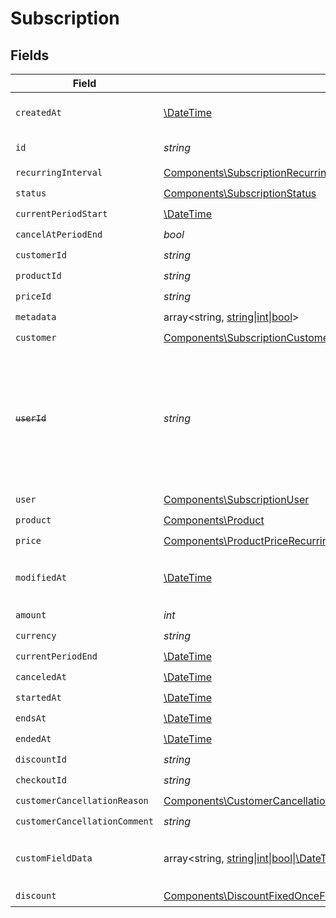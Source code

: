 # Subscription


## Fields

| Field                                                                                                                                                                                                                                              | Type                                                                                                                                                                                                                                               | Required                                                                                                                                                                                                                                           | Description                                                                                                                                                                                                                                        |
| -------------------------------------------------------------------------------------------------------------------------------------------------------------------------------------------------------------------------------------------------- | -------------------------------------------------------------------------------------------------------------------------------------------------------------------------------------------------------------------------------------------------- | -------------------------------------------------------------------------------------------------------------------------------------------------------------------------------------------------------------------------------------------------- | -------------------------------------------------------------------------------------------------------------------------------------------------------------------------------------------------------------------------------------------------- |
| `createdAt`                                                                                                                                                                                                                                        | [\DateTime](https://www.php.net/manual/en/class.datetime.php)                                                                                                                                                                                      | :heavy_check_mark:                                                                                                                                                                                                                                 | Creation timestamp of the object.                                                                                                                                                                                                                  |
| `id`                                                                                                                                                                                                                                               | *string*                                                                                                                                                                                                                                           | :heavy_check_mark:                                                                                                                                                                                                                                 | The ID of the object.                                                                                                                                                                                                                              |
| `recurringInterval`                                                                                                                                                                                                                                | [Components\SubscriptionRecurringInterval](../../Models/Components/SubscriptionRecurringInterval.md)                                                                                                                                               | :heavy_check_mark:                                                                                                                                                                                                                                 | N/A                                                                                                                                                                                                                                                |
| `status`                                                                                                                                                                                                                                           | [Components\SubscriptionStatus](../../Models/Components/SubscriptionStatus.md)                                                                                                                                                                     | :heavy_check_mark:                                                                                                                                                                                                                                 | N/A                                                                                                                                                                                                                                                |
| `currentPeriodStart`                                                                                                                                                                                                                               | [\DateTime](https://www.php.net/manual/en/class.datetime.php)                                                                                                                                                                                      | :heavy_check_mark:                                                                                                                                                                                                                                 | N/A                                                                                                                                                                                                                                                |
| `cancelAtPeriodEnd`                                                                                                                                                                                                                                | *bool*                                                                                                                                                                                                                                             | :heavy_check_mark:                                                                                                                                                                                                                                 | N/A                                                                                                                                                                                                                                                |
| `customerId`                                                                                                                                                                                                                                       | *string*                                                                                                                                                                                                                                           | :heavy_check_mark:                                                                                                                                                                                                                                 | N/A                                                                                                                                                                                                                                                |
| `productId`                                                                                                                                                                                                                                        | *string*                                                                                                                                                                                                                                           | :heavy_check_mark:                                                                                                                                                                                                                                 | N/A                                                                                                                                                                                                                                                |
| `priceId`                                                                                                                                                                                                                                          | *string*                                                                                                                                                                                                                                           | :heavy_check_mark:                                                                                                                                                                                                                                 | N/A                                                                                                                                                                                                                                                |
| `metadata`                                                                                                                                                                                                                                         | array<string, [string\|int\|bool](../../Models/Components/Metadata.md)>                                                                                                                                                                            | :heavy_check_mark:                                                                                                                                                                                                                                 | N/A                                                                                                                                                                                                                                                |
| `customer`                                                                                                                                                                                                                                         | [Components\SubscriptionCustomer](../../Models/Components/SubscriptionCustomer.md)                                                                                                                                                                 | :heavy_check_mark:                                                                                                                                                                                                                                 | N/A                                                                                                                                                                                                                                                |
| ~~`userId`~~                                                                                                                                                                                                                                       | *string*                                                                                                                                                                                                                                           | :heavy_check_mark:                                                                                                                                                                                                                                 | : warning: ** DEPRECATED **: This will be removed in a future release, please migrate away from it as soon as possible.                                                                                                                            |
| `user`                                                                                                                                                                                                                                             | [Components\SubscriptionUser](../../Models/Components/SubscriptionUser.md)                                                                                                                                                                         | :heavy_check_mark:                                                                                                                                                                                                                                 | N/A                                                                                                                                                                                                                                                |
| `product`                                                                                                                                                                                                                                          | [Components\Product](../../Models/Components/Product.md)                                                                                                                                                                                           | :heavy_check_mark:                                                                                                                                                                                                                                 | A product.                                                                                                                                                                                                                                         |
| `price`                                                                                                                                                                                                                                            | [Components\ProductPriceRecurringFixed\|Components\ProductPriceRecurringCustom\|Components\ProductPriceRecurringFree](../../Models/Components/ProductPriceRecurring.md)                                                                            | :heavy_check_mark:                                                                                                                                                                                                                                 | N/A                                                                                                                                                                                                                                                |
| `modifiedAt`                                                                                                                                                                                                                                       | [\DateTime](https://www.php.net/manual/en/class.datetime.php)                                                                                                                                                                                      | :heavy_check_mark:                                                                                                                                                                                                                                 | Last modification timestamp of the object.                                                                                                                                                                                                         |
| `amount`                                                                                                                                                                                                                                           | *int*                                                                                                                                                                                                                                              | :heavy_check_mark:                                                                                                                                                                                                                                 | N/A                                                                                                                                                                                                                                                |
| `currency`                                                                                                                                                                                                                                         | *string*                                                                                                                                                                                                                                           | :heavy_check_mark:                                                                                                                                                                                                                                 | N/A                                                                                                                                                                                                                                                |
| `currentPeriodEnd`                                                                                                                                                                                                                                 | [\DateTime](https://www.php.net/manual/en/class.datetime.php)                                                                                                                                                                                      | :heavy_check_mark:                                                                                                                                                                                                                                 | N/A                                                                                                                                                                                                                                                |
| `canceledAt`                                                                                                                                                                                                                                       | [\DateTime](https://www.php.net/manual/en/class.datetime.php)                                                                                                                                                                                      | :heavy_check_mark:                                                                                                                                                                                                                                 | N/A                                                                                                                                                                                                                                                |
| `startedAt`                                                                                                                                                                                                                                        | [\DateTime](https://www.php.net/manual/en/class.datetime.php)                                                                                                                                                                                      | :heavy_check_mark:                                                                                                                                                                                                                                 | N/A                                                                                                                                                                                                                                                |
| `endsAt`                                                                                                                                                                                                                                           | [\DateTime](https://www.php.net/manual/en/class.datetime.php)                                                                                                                                                                                      | :heavy_check_mark:                                                                                                                                                                                                                                 | N/A                                                                                                                                                                                                                                                |
| `endedAt`                                                                                                                                                                                                                                          | [\DateTime](https://www.php.net/manual/en/class.datetime.php)                                                                                                                                                                                      | :heavy_check_mark:                                                                                                                                                                                                                                 | N/A                                                                                                                                                                                                                                                |
| `discountId`                                                                                                                                                                                                                                       | *string*                                                                                                                                                                                                                                           | :heavy_check_mark:                                                                                                                                                                                                                                 | N/A                                                                                                                                                                                                                                                |
| `checkoutId`                                                                                                                                                                                                                                       | *string*                                                                                                                                                                                                                                           | :heavy_check_mark:                                                                                                                                                                                                                                 | N/A                                                                                                                                                                                                                                                |
| `customerCancellationReason`                                                                                                                                                                                                                       | [Components\CustomerCancellationReason](../../Models/Components/CustomerCancellationReason.md)                                                                                                                                                     | :heavy_check_mark:                                                                                                                                                                                                                                 | N/A                                                                                                                                                                                                                                                |
| `customerCancellationComment`                                                                                                                                                                                                                      | *string*                                                                                                                                                                                                                                           | :heavy_check_mark:                                                                                                                                                                                                                                 | N/A                                                                                                                                                                                                                                                |
| `customFieldData`                                                                                                                                                                                                                                  | array<string, [string\|int\|bool\|\DateTime](../../Models/Components/CustomFieldData.md)>                                                                                                                                                          | :heavy_minus_sign:                                                                                                                                                                                                                                 | Key-value object storing custom field values.                                                                                                                                                                                                      |
| `discount`                                                                                                                                                                                                                                         | [Components\DiscountFixedOnceForeverDurationBase\|Components\DiscountFixedRepeatDurationBase\|Components\DiscountPercentageOnceForeverDurationBase\|Components\DiscountPercentageRepeatDurationBase](../../Models/Components/SubscriptionDiscount.md) | :heavy_check_mark:                                                                                                                                                                                                                                 | N/A                                                                                                                                                                                                                                                |